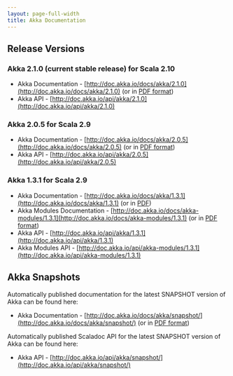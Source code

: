```yaml
---
layout: page-full-width
title: Akka Documentation
---
```


## Release Versions

### Akka 2.1.0 (current stable release) for Scala 2.10

* Akka Documentation - [http://doc.akka.io/docs/akka/2.1.0](http://doc.akka.io/docs/akka/2.1.0) (or in [PDF format](http://doc.akka.io/docs/akka/2.1.0/Akka.pdf))
* Akka API - [http://doc.akka.io/api/akka/2.1.0](http://doc.akka.io/api/akka/2.1.0)

### Akka 2.0.5 for Scala 2.9

* Akka Documentation - [http://doc.akka.io/docs/akka/2.0.5](http://doc.akka.io/docs/akka/2.0.5) (or in [PDF format](http://doc.akka.io/docs/akka/2.0.5/Akka.pdf))
* Akka API - [http://doc.akka.io/api/akka/2.0.5](http://doc.akka.io/api/akka/2.0.5)


### Akka 1.3.1 for Scala 2.9

* Akka Documentation - [http://doc.akka.io/docs/akka/1.3.1](http://doc.akka.io/docs/akka/1.3.1) (or in [PDF](http://doc.akka.io/docs/akka/1.3.1/Akka.pdf))
* Akka Modules Documentation - [http://doc.akka.io/docs/akka-modules/1.3.1](http://doc.akka.io/docs/akka-modules/1.3.1) (or in [PDF format](http://doc.akka.io/docs/akka-modules/1.3.1/AkkaModules.pdf))
* Akka API - [http://doc.akka.io/api/akka/1.3.1](http://doc.akka.io/api/akka/1.3.1)
* Akka Modules API - [http://doc.akka.io/api/akka-modules/1.3.1](http://doc.akka.io/api/akka-modules/1.3.1)


## Akka Snapshots

Automatically published documentation for the latest SNAPSHOT version of Akka can be found here:

* Akka Documentation - [http://doc.akka.io/docs/akka/snapshot/](http://doc.akka.io/docs/akka/snapshot/) (or in [PDF format](http://doc.akka.io/docs/akka/snapshot/Akka.pdf))

Automatically published Scaladoc API for the latest SNAPSHOT version of Akka can be found here:

* Akka API - [http://doc.akka.io/api/akka/snapshot/](http://doc.akka.io/api/akka/snapshot/)
